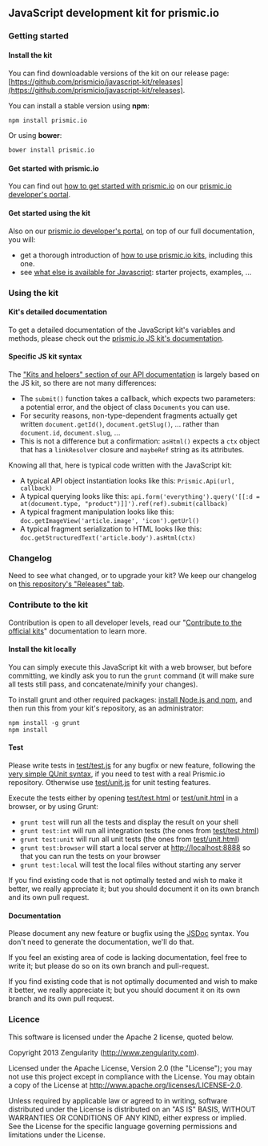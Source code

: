## JavaScript development kit for prismic.io

### Getting started

#### Install the kit

You can find downloadable versions of the kit on our release page: [https://github.com/prismicio/javascript-kit/releases](https://github.com/prismicio/javascript-kit/releases).

You can install a stable version using __npm__:

```sh
npm install prismic.io
```

Or using __bower__:

```sh
bower install prismic.io
```


#### Get started with prismic.io

You can find out [how to get started with prismic.io](https://developers.prismic.io/documentation/UjBaQsuvzdIHvE4D/getting-started) on our [prismic.io developer's portal](https://developers.prismic.io/).

#### Get started using the kit

Also on our [prismic.io developer's portal](https://developers.prismic.io/), on top of our full documentation, you will:
 * get a thorough introduction of [how to use prismic.io kits](https://developers.prismic.io/documentation/UjBe8bGIJ3EKtgBZ/api-documentation#kits-and-helpers), including this one.
 * see [what else is available for Javascript](https://developers.prismic.io/technologies/UjBh28uvzeMJvE4i/javascript): starter projects, examples, ...

### Using the kit

#### Kit's detailed documentation

To get a detailed documentation of the JavaScript kit's variables and methods, please check out the [prismic.io JS kit's documentation](http://prismicio.github.io/javascript-kit/).

#### Specific JS kit syntax

The ["Kits and helpers" section of our API documentation](https://developers.prismic.io/documentation/UjBe8bGIJ3EKtgBZ/api-documentation#kits-and-helpers) is largely based on the JS kit, so there are not many differences:
 * The `submit()` function takes a callback, which expects two parameters: a potential error, and the object of class `Documents` you can use.
 * For security reasons, non-type-dependent fragments actually get written `document.getId()`, `document.getSlug()`, ... rather than `document.id`, `document.slug`, ...
 * This is not a difference but a confirmation: `asHtml()` expects a `ctx` object that has a `linkResolver` closure and `maybeRef` string as its attributes.

Knowing all that, here is typical code written with the JavaScript kit:

 * A typical API object instantiation looks like this: `Prismic.Api(url, callback)`
 * A typical querying looks like this: `api.form('everything').query('[[:d = at(document.type, "product")]]').ref(ref).submit(callback)`
 * A typical fragment manipulation looks like this: `doc.getImageView('article.image', 'icon').getUrl()`
 * A typical fragment serialization to HTML looks like this: `doc.getStructuredText('article.body').asHtml(ctx)`

### Changelog

Need to see what changed, or to upgrade your kit? We keep our changelog on [this repository's "Releases" tab](https://github.com/prismicio/javascript-kit/releases).

### Contribute to the kit

Contribution is open to all developer levels, read our "[Contribute to the official kits](https://developers.prismic.io/documentation/UszOeAEAANUlwFpp/contribute-to-the-official-kits)" documentation to learn more.

#### Install the kit locally

You can simply execute this JavaScript kit with a web browser, but before committing, we kindly ask you to run the ```grunt``` command (it will make sure all tests still pass, and concatenate/minify your changes).

To install grunt and other required packages: [install Node.js and npm](http://www.joyent.com/blog/installing-node-and-npm/), and then run this from your kit's repository, as an administrator:
```
npm install -g grunt
npm install
```

#### Test

Please write tests in [test/test.js](test/test.js) for any bugfix or new feature, following the [very simple QUnit syntax](http://qunitjs.com/), if you need to test with a real Prismic.io repository. Otherwise use [test/unit.js](test/unit.js) for unit testing features.

Execute the tests either by opening [test/test.html](test/test.html) or [test/unit.html](test/unit.html) in a browser, or by using Grunt:

* ```grunt test``` will run all the tests and display the result on your shell
* ```grunt test:int``` will run all integration tests (the ones from [test/test.html](test/test.html))
* ```grunt test:unit``` will run all unit tests (the ones from [test/unit.html](test/unit.html))
* ```grunt test:browser``` will start a local server at [http://localhost:8888](http://localhost:8888) so that you can run the tests on your browser
* ```grunt test:local``` will test the local files without starting any server

If you find existing code that is not optimally tested and wish to make it better, we really appreciate it; but you should document it on its own branch and its own pull request.

#### Documentation

Please document any new feature or bugfix using the [JSDoc](http://usejsdoc.org/) syntax. You don't need to generate the documentation, we'll do that.

If you feel an existing area of code is lacking documentation, feel free to write it; but please do so on its own branch and pull-request.

If you find existing code that is not optimally documented and wish to make it better, we really appreciate it; but you should document it on its own branch and its own pull request.

### Licence

This software is licensed under the Apache 2 license, quoted below.

Copyright 2013 Zengularity (http://www.zengularity.com).

Licensed under the Apache License, Version 2.0 (the "License"); you may not use this project except in compliance with the License. You may obtain a copy of the License at http://www.apache.org/licenses/LICENSE-2.0.

Unless required by applicable law or agreed to in writing, software distributed under the License is distributed on an "AS IS" BASIS, WITHOUT WARRANTIES OR CONDITIONS OF ANY KIND, either express or implied. See the License for the specific language governing permissions and limitations under the License.
